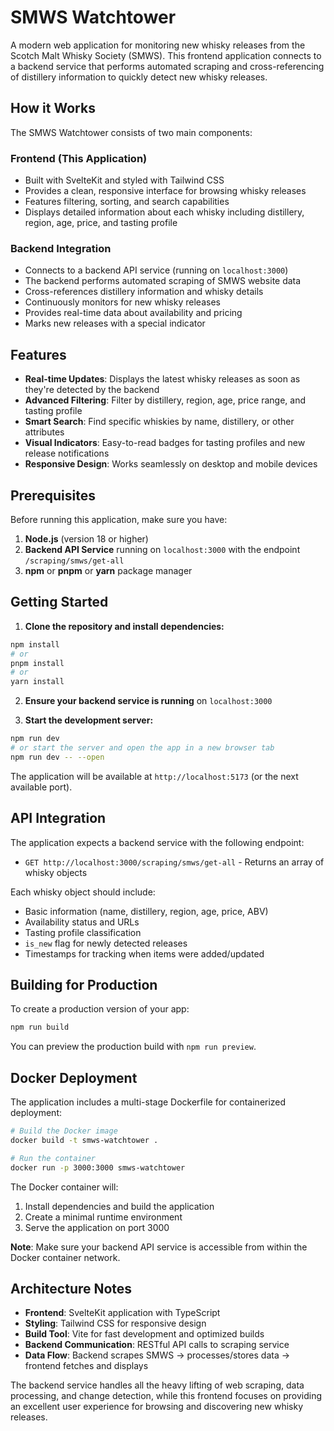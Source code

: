 # SMWS Watchtower

A modern web application for monitoring new whisky releases from the Scotch Malt Whisky Society (SMWS). This frontend application connects to a backend service that performs automated scraping and cross-referencing of distillery information to quickly detect new whisky releases.

## How it Works

The SMWS Watchtower consists of two main components:

### Frontend (This Application)

- Built with SvelteKit and styled with Tailwind CSS
- Provides a clean, responsive interface for browsing whisky releases
- Features filtering, sorting, and search capabilities
- Displays detailed information about each whisky including distillery, region, age, price, and tasting profile

### Backend Integration

- Connects to a backend API service (running on `localhost:3000`)
- The backend performs automated scraping of SMWS website data
- Cross-references distillery information and whisky details
- Continuously monitors for new whisky releases
- Provides real-time data about availability and pricing
- Marks new releases with a special indicator

## Features

- **Real-time Updates**: Displays the latest whisky releases as soon as they're detected by the backend
- **Advanced Filtering**: Filter by distillery, region, age, price range, and tasting profile
- **Smart Search**: Find specific whiskies by name, distillery, or other attributes
- **Visual Indicators**: Easy-to-read badges for tasting profiles and new release notifications
- **Responsive Design**: Works seamlessly on desktop and mobile devices

## Prerequisites

Before running this application, make sure you have:

1. **Node.js** (version 18 or higher)
2. **Backend API Service** running on `localhost:3000` with the endpoint `/scraping/smws/get-all`
3. **npm** or **pnpm** or **yarn** package manager

## Getting Started

1. **Clone the repository and install dependencies:**

```bash
npm install
# or
pnpm install
# or
yarn install
```

2. **Ensure your backend service is running** on `localhost:3000`

3. **Start the development server:**

```bash
npm run dev
# or start the server and open the app in a new browser tab
npm run dev -- --open
```

The application will be available at `http://localhost:5173` (or the next available port).

## API Integration

The application expects a backend service with the following endpoint:

- `GET http://localhost:3000/scraping/smws/get-all` - Returns an array of whisky objects

Each whisky object should include:

- Basic information (name, distillery, region, age, price, ABV)
- Availability status and URLs
- Tasting profile classification
- `is_new` flag for newly detected releases
- Timestamps for tracking when items were added/updated

## Building for Production

To create a production version of your app:

```bash
npm run build
```

You can preview the production build with `npm run preview`.

## Docker Deployment

The application includes a multi-stage Dockerfile for containerized deployment:

```bash
# Build the Docker image
docker build -t smws-watchtower .

# Run the container
docker run -p 3000:3000 smws-watchtower
```

The Docker container will:

1. Install dependencies and build the application
2. Create a minimal runtime environment
3. Serve the application on port 3000

**Note**: Make sure your backend API service is accessible from within the Docker container network.

## Architecture Notes

- **Frontend**: SvelteKit application with TypeScript
- **Styling**: Tailwind CSS for responsive design
- **Build Tool**: Vite for fast development and optimized builds
- **Backend Communication**: RESTful API calls to scraping service
- **Data Flow**: Backend scrapes SMWS → processes/stores data → frontend fetches and displays

The backend service handles all the heavy lifting of web scraping, data processing, and change detection, while this frontend focuses on providing an excellent user experience for browsing and discovering new whisky releases.
